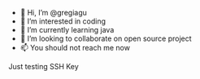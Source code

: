 - 👋 Hi, I’m @gregiagu
- 👀 I’m interested in coding
- 🌱 I’m currently learning java
- 💞️ I’m looking to collaborate on open source project
- 📫 You should not reach me now

<!---
gregiagu/gregiagu is a ✨ special ✨ repository because its `README.md` (this file) appears on your GitHub profile.
You can click the Preview link to take a look at your changes.
--->

Just testing SSH Key
